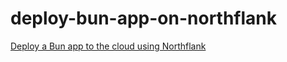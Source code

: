 # deploy-bun-app-on-northflank

[Deploy a Bun app to the cloud using Northflank](https://northflank.com/guides/deploying-a-bun-app-on-northflank)
